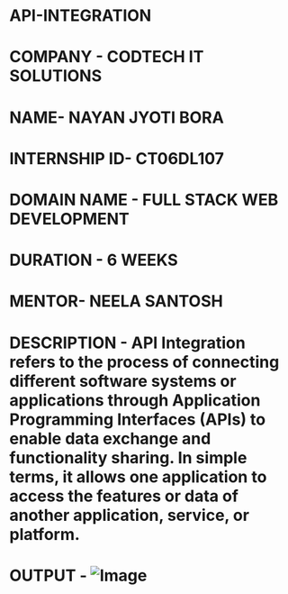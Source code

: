 # API-INTEGRATION
# COMPANY - CODTECH IT SOLUTIONS
# NAME- NAYAN JYOTI BORA
# INTERNSHIP ID- CT06DL107
# DOMAIN NAME - FULL STACK WEB DEVELOPMENT 
# DURATION - 6 WEEKS 
# MENTOR- NEELA SANTOSH 
# DESCRIPTION - API Integration refers to the process of connecting different software systems or applications through Application Programming Interfaces (APIs) to enable data exchange and functionality sharing. In simple terms, it allows one application to access the features or data of another application, service, or platform.
# OUTPUT - ![Image](https://github.com/user-attachments/assets/eefc1433-d79d-4437-b3be-2b37b9d2b916)

